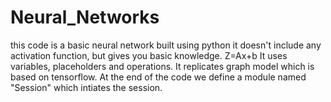 # Neural_Networks
this code is a basic neural network built using python 
it doesn't include any activation function, but gives you basic knowledge.
Z=Ax+b
It uses variables, placeholders and operations.
It replicates graph model which is based on tensorflow. 
At the end of the code we define a module named "Session" which intiates the session. 
